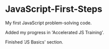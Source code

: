 # JavaScript-First-Steps
My first JavaScript problem-solving code.

Added my progress in 'Accelerated JS Training'.

Finished 'JS Basics' section.

